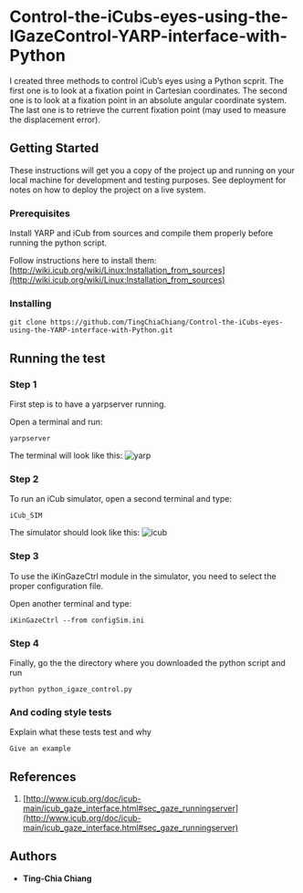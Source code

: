 # Control-the-iCubs-eyes-using-the-IGazeControl-YARP-interface-with-Python

I created three methods to control iCub’s eyes using a Python scprit. The first one is to look at a fixation point in Cartesian coordinates. The second one is to look at a fixation point in an absolute angular coordinate system. The last one is to retrieve the current fixation point (may used to measure the displacement error). 

## Getting Started

These instructions will get you a copy of the project up and running on your local machine for development and testing purposes. See deployment for notes on how to deploy the project on a live system.

### Prerequisites

Install YARP and iCub from sources and compile them properly before running the python script.

Follow instructions here to install them:
[http://wiki.icub.org/wiki/Linux:Installation_from_sources](http://wiki.icub.org/wiki/Linux:Installation_from_sources)


### Installing

```
git clone https://github.com/TingChiaChiang/Control-the-iCubs-eyes-using-the-YARP-interface-with-Python.git
```

## Running the test
### Step 1

First step is to have a yarpserver running.

Open a terminal and run: 
   
```
yarpserver
```
The terminal will look like this:
![yarp](https://user-images.githubusercontent.com/41744376/55685218-c0019e80-5953-11e9-9686-1b5cbf56657e.png)

### Step 2
To run an iCub simulator, open a second terminal and type:
```
iCub_SIM
```
The simulator should look like this:
![icub](https://user-images.githubusercontent.com/41744376/55685172-65684280-5953-11e9-809d-41096314acdc.png)

### Step 3
To use the iKinGazeCtrl module in the simulator, you need to select the proper configuration file. 

Open another terminal and type:

```
iKinGazeCtrl --from configSim.ini
```
### Step 4
Finally, go the the directory where you downloaded the python script and run

```
python python_igaze_control.py
```

### And coding style tests

Explain what these tests test and why

```
Give an example
```

## References
1. [http://www.icub.org/doc/icub-main/icub_gaze_interface.html#sec_gaze_runningserver](http://www.icub.org/doc/icub-main/icub_gaze_interface.html#sec_gaze_runningserver)

## Authors

* **Ting-Chia Chiang**




